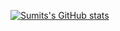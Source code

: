 [![Sumits's GitHub stats](https://github-readme-stats.vercel.app/api?username=gsumit1)](https://github-readme-stats.vercel.app/api?username=gsumit1&show_icons=true&theme=radical)
